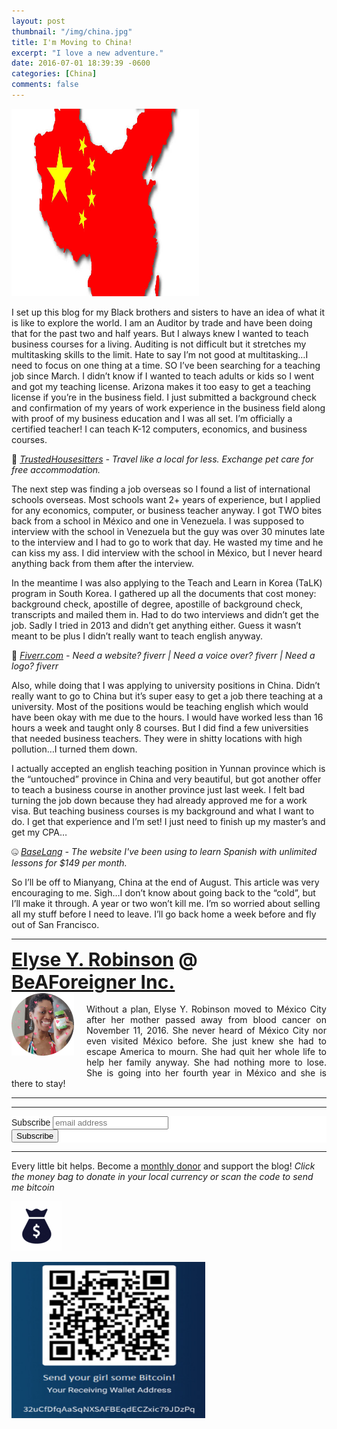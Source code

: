 ```yaml
---
layout: post
thumbnail: "/img/china.jpg"
title: I'm Moving to China!
excerpt: "I love a new adventure."
date: 2016-07-01 18:39:39 -0600
categories: [China]
comments: false
---
```


<img src="/img/china.jpg" width="300" height="300" alt="China">

I set up this blog for my Black brothers and sisters to have an idea of what it is like to explore the world. I am an Auditor by trade and have been doing that for the past two and half years. But I always knew I wanted to teach business courses for a living. Auditing is not difficult but it stretches my multitasking skills to the limit. Hate to say I’m not good at multitasking…I need to focus on one thing at a time. SO I’ve been searching for a teaching job since March. I didn’t know if I wanted to teach adults or kids so I went and got my teaching license. Arizona makes it too easy to get a teaching license if you’re in the business field. I just submitted a background check and confirmation of my years of work experience in the business field along with proof of my business education and I was all set. I’m officially a certified teacher! I can teach K-12 computers, economics, and business courses.

📆 <i><a href="https://www.awin1.com/awclick.php?gid=379678&mid=5759&awinaffid=323811&linkid=2562126&clickref=" target="_blank">TrustedHousesitters</a> - Travel like a local for less. Exchange pet care for free accommodation.</i><br>

The next step was finding a job overseas so I found a list of international schools overseas. Most schools want 2+ years of experience, but I applied for any economics, computer, or business teacher anyway. I got TWO bites back from a school in México and one in Venezuela. I was supposed to interview with the school in Venezuela but the guy was over 30 minutes late to the interview and I had to go to work that day. He wasted my time and he can kiss my ass. I did interview with the school in México, but I never heard anything back from them after the interview.

In the meantime I was also applying to the Teach and Learn in Korea (TaLK) program in South Korea. I gathered up all the documents that cost money: background check, apostille of degree, apostille of background check, transcripts and mailed them in. Had to do two interviews and didn’t get the job. Sadly I tried in 2013 and didn’t get anything either. Guess it wasn’t meant to be plus I didn’t really want to teach english anyway.

💎 <i><a href="https://www.awin1.com/awclick.php?gid=383744&mid=6288&awinaffid=323811&linkid=2587800&clickref=" target="_blank">Fiverr.com</a> - Need a website? fiverr | Need a voice over? fiverr | Need a logo? fiverr</i><br>

Also, while doing that I was applying to university positions in China. Didn’t really want to go to China but it’s super easy to get a job there teaching at a university. Most of the positions would be teaching english which would have been okay with me due to the hours. I would have worked less than 16 hours a week and taught only 8 courses. But I did find a few universities that needed business teachers. They were in shitty locations with high pollution…I turned them down.

I actually accepted an english teaching position in Yunnan province which is the “untouched” province in China and very beautiful, but got another offer to teach a business course in another province just last week. I felt bad turning the job down because they had already approved me for a work visa. But teaching business courses is my background and what I want to do. I get that experience and I’m set! I just need to finish up my master’s and get my CPA…

🤐 <i><a href="https://baselang.com/signup/?referral=me%40elyserobinson.com" target="_blank">BaseLang</a> - The website I've been using to learn Spanish with unlimited lessons for $149 per month.</i><br>

So I’ll be off to Mianyang, China at the end of August. This article was very encouraging to me. Sigh…I don’t know about going back to the “cold”, but I’ll make it through. A year or two won’t kill me. I’m so worried about selling all my stuff before I need to leave. I’ll go back home a week before and fly out of San Francisco.

<hr>

<div style="font-size: 30px; font-weight: bold;"><a href="https://elyserobinson.com" target="_blank">Elyse Y. Robinson</a> @ <a href="https://www.beaforeigner.com" target="_blank">BeAForeigner Inc.</a></div>
<div style="float: left; padding: 0 20px 20px 0;"><img src="/img/me86.gif" width="100" height="100" alt="Elyse Y. Robinson"></div>
<br>
<div style=" text-align: justify; text-justify: inter-word;">
Without a plan, Elyse Y. Robinson moved to M&eacute;xico City after her mother passed away from blood cancer on November 11, 2016. She never heard of M&eacute;xico City nor even visited M&eacute;xico before. She just knew she had to escape America to mourn. She had quit her whole life to help her family anyway. She had nothing more to lose. She is going into her fourth year in M&eacute;xico and she is there to stay!
</div>

<hr>

<div class="sharethis-inline-share-buttons"></div>

<hr>

<!-- Begin Mailchimp Signup Form -->
<link href="//cdn-images.mailchimp.com/embedcode/horizontal-slim-10_7.css" rel="stylesheet" type="text/css">
<style type="text/css">
	#mc_embed_signup{background:#fff; clear:left; font:14px Helvetica,Arial,sans-serif; width:100%;}
	/* Add your own Mailchimp form style overrides in your site stylesheet or in this style block.
	   We recommend moving this block and the preceding CSS link to the HEAD of your HTML file. */
</style>
<div id="mc_embed_signup">
<form action="https://elyserobinson.us14.list-manage.com/subscribe/post?u=d8681ae8829338461cc453b4a&amp;id=f1fd37520f" method="post" id="mc-embedded-subscribe-form" name="mc-embedded-subscribe-form" class="validate" target="_blank" novalidate>
    <div id="mc_embed_signup_scroll">
	<label for="mce-EMAIL">Subscribe</label>
	<input type="email" value="" name="EMAIL" class="email" id="mce-EMAIL" placeholder="email address" required>
    <!-- real people should not fill this in and expect good things - do not remove this or risk form bot signups-->
    <div style="position: absolute; left: -5000px;" aria-hidden="true"><input type="text" name="b_d8681ae8829338461cc453b4a_f1fd37520f" tabindex="-1" value=""></div>
    <div class="clear"><input type="submit" value="Subscribe" name="subscribe" id="mc-embedded-subscribe" class="button"></div>
    </div>
</form>
</div>

<!--End mc_embed_signup-->

<hr>

Every little bit helps. Become a <a href="https://liberapay.com/elyserobinson" target="_blank">monthly donor</a> and support the blog! <i>Click the money bag to donate in your local currency or scan the code to send me bitcoin</i><br>

<a href="https://liberapay.com/elyserobinson" target="_blank"><img src="/img/moneybag.gif" width="80" height="80" alt="Love Elyse? Send some bitcoin!" class="center"></a>

<picture>
  <source srcset="/img/bitcoin.webp" type="image/webp">
  <source srcset="/img/bitcoin.jpeg" type="image/jpeg">
<img src="/img/bitcoin.jpeg" width="310" height="250" alt="Love Elyse? Send some bitcoin!" class="center">
</picture>
